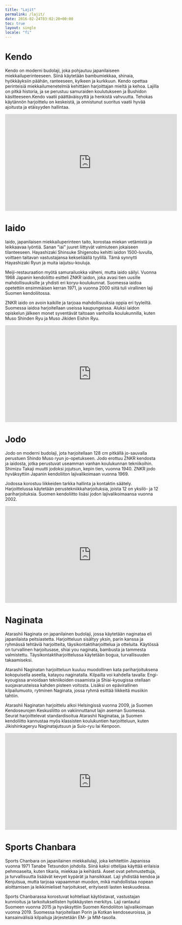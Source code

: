 ```yaml
---
title: "Lajit"
permalink: /lajit/
date: 2016-02-24T03:02:20+00:00
toc: true
layout: single
locale: "fi"
---
```


# Kendo

Kendo on moderni budolaji, joka pohjautuu japanilaiseen miekkailuperinteeseen. Siinä käytetään bambumiekkaa, shinaia, hyökkäyksiin päähän, ranteeseen, kylkeen ja kurkkuun. Kendo opettaa perinteisiä miekkailumenetelmiä kehittäen harjoittajan mieltä ja kehoa. Lajilla on pitkä historia, ja se perustuu samuraiden koulutukseen ja Bushidon käsitteeseen.Kendo vaatii päättäväisyyttä ja henkistä vahvuutta. Tehokas käytännön harjoittelu on keskeistä, ja onnistunut suoritus vaatii hyvää ajoitusta ja etäisyyden hallintaa.

<iframe width="560" height="315" src="https://www.youtube.com/embed/njO8ccMyNq0?si=Bd4A3It8WnU4xsPI" title="YouTube video player" frameborder="0" allow="accelerometer; autoplay; clipboard-write; encrypted-media; gyroscope; picture-in-picture; web-share" allowfullscreen></iframe>

# Iaido

Iaido, japanilaisen miekkailuperinteen taito, korostaa miekan vetämistä ja leikkaavaa lyöntiä. Sanan "iai" juuret liittyvät valmiuteen jokaiseen tilanteeseen. Hayashizaki Shinsuke Shigenobu kehitti iaidon 1500-luvulla, voittaen taitavan vastustajansa kekseliäällä tyylillä. Tämä synnytti Hayashizaki Ryun ja muita iaijutsu-kouluja.

Meiji-restauraation myötä samurailuokka väheni, mutta iaido säilyi. Vuonna 1968 Japanin kendoliitto esitteli ZNKR iaidon, joka avasi tien uusille mahdollisuuksille ja yhdisti eri koryu-koulukunnat. Suomessa iaidoa opetettiin ensimmäisen kerran 1971, ja vuonna 2000 siitä tuli virallinen laji Suomen kendoliitossa.

ZNKR iaido on avoin kaikille ja tarjoaa mahdollisuuksia oppia eri tyyleiltä. Suomessa iaidoa harjoitellaan useissa kaupungeissa. Aluksi iaidon opiskelun jälkeen monet syventävät taitoaan vanhoilla koulukunnilla, kuten Muso Shinden Ryu ja Muso Jikiden Eishin Ryu.

<iframe width="560" height="315" src="https://www.youtube.com/watch?v=CHB7AFX66T8" title="YouTube video player" frameborder="0" allow="accelerometer; autoplay; clipboard-write; encrypted-media; gyroscope; picture-in-picture; web-share" allowfullscreen></iframe>

# Jodo

Jodo on moderni budolaji, jota harjoitellaan 128 cm pitkällä jo-sauvalla perustuen Shindo Muso ryun jo-opetukseen. Jodo erottuu ZNKR kendosta ja iaidosta, jotka perustuvat useamman vanhan koulukunnan tekniikoihin. Shimizu Takaji muutti jodoksi jojutsun, kepin tien, vuonna 1940. ZNKR jodo hyväksyttiin Japanin kendoliiton lajivalikoimaan vuonna 1969.

Jodossa korostuu liikkeiden tarkka hallinta ja kontaktin säätely. Harjoittelussa käytetään perustekniikkaharjoituksia, joista 12 on yksilö- ja 12 pariharjoituksia. Suomen kendoliitto lisäsi jodon lajivalikoimaansa vuonna 2002.

<iframe width="560" height="315" src="https://www.youtube.com/watch?v=Rff6-F27T5A" title="YouTube video player" frameborder="0" allow="accelerometer; autoplay; clipboard-write; encrypted-media; gyroscope; picture-in-picture; web-share" allowfullscreen></iframe>

# Naginata

Atarashii Naginata on japanilainen budolaji, jossa käytetään naginataa eli japanilaista peitsiastetta. Harjoitteluun sisältyy yksin, parin kanssa ja ryhmässä tehtäviä harjoitteita, täysikontaktiharjoittelua ja otteluita. Käytössä on turvallinen harjoitusase, shiai you naginata, bambusta ja tammesta valmistettu. Täysikontaktiharjoittelussa käytetään bogua, turvallisuuden takaamiseksi.

Atarashii Naginatan harjoitteluun kuuluu muodollinen kata pariharjoituksena kokopuisella aseella, katayou naginatalla. Kilpailla voi kahdella tavalla: Engi-kyougissa arvioidaan tekniikoiden osaamista ja Shiai-kyougissa otellaan suojavarusteissa kahden pisteen voitosta. Lisäksi on epävirallinen kilpailumuoto, rytminen Naginata, jossa ryhmä esittää liikkeitä musiikin tahtiin.

Atarashii Naginatan harjoittelu alkoi Helsingissä vuonna 2009, ja Suomen Kendoseurojen Keskusliitto on vakiinnuttanut lajin aseman Suomessa. Seurat harjoittelevat standardisoitua Atarashii Naginataa, ja Suomen kendoliitto kannustaa myös klassisten koulukuntien harjoitteluun, kuten Jikishinkageryu Naginatajutsuun ja Suio-ryu Iai Kenpoon.

<iframe width="560" height="315" src="https://www.youtube.com/watch?v=62XsKcyUiag" title="YouTube video player" frameborder="0" allow="accelerometer; autoplay; clipboard-write; encrypted-media; gyroscope; picture-in-picture; web-share" allowfullscreen></iframe>

# Sports Chanbara

Sports Chanbara on japanilainen miekkailulaji, joka kehitettiin Japanissa vuonna 1971 Tanabe Tetsundon johdolla. Siinä kaksi ottelijaa käyttää erilaisia pehmoaseita, kuten tikaria, miekkaa ja keihästä. Aseet ovat pehmustettuja, ja turvallisuutta lisäävät kevyet kypärät ja hansikkaat. Laji yhdistää kendoa ja Kenjutsua, mutta tarjoaa vapaamman muodon, mikä mahdollistaa nopean aloittamisen ja leikkimieliset harjoitukset, erityisesti lasten keskuudessa. 

Sports Chanbarassa korostuvat kohteliaat käytöstavat, vastustajan kunnioitus ja tarkoituksellisten hyökkäysten merkitys. Laji rantautui Suomeen vuonna 2015 ja hyväksyttiin Suomen Kendoliiton lajivalikoimaan vuonna 2019. Suomessa harjoitellaan Porin ja Kotkan kendoseuroissa, ja kansainvälisiä kilpailuja järjestetään EM- ja MM-tasolla.